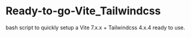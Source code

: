 # Ready-to-go-Vite_Tailwindcss
bash script to quickly setup a Vite 7.x.x + Tailwindcss 4.x.4 ready to use.
